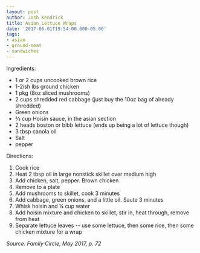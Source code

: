 ```yaml
---
layout: post
author: Josh Kendrick
title: Asian Lettuce Wraps
date: '2017-06-01T19:54:00.000-05:00'
tags:
- asian
- ground-meat
- sandwiches
---
```


Ingredients:
* 1 or 2 cups uncooked brown rice
* 1-2ish lbs ground chicken
* 1 pkg (8oz sliced mushrooms)
* 2 cups shredded red cabbage (just buy the 10oz bag of already shredded)
* Green onions
* ⅔ cup Hoisin sauce, in the asian section
* 2 heads boston or bibb lettuce (ends up being a lot of lettuce though)
* 3 tbsp canola oil
* Salt
* pepper

Directions:
1. Cook rice
2. Heat 2 tbsp oil in large nonstick skillet over medium high
3. Add chicken, salt, pepper. Brown chicken
4. Remove to a plate
5. Add mushrooms to skillet, cook 3 minutes
6. Add cabbage, green onions, and a little oil. Saute 3 minutes
7. Whisk hoisin and ¼ cup water
8. Add hoisin mixture and chicken to skillet, stir in, heat through, remove from heat
9. Separate lettuce leaves -- use some lettuce, then some rice, then some chicken mixture for a wrap

*Source: Family Circle, May 2017, p. 72*